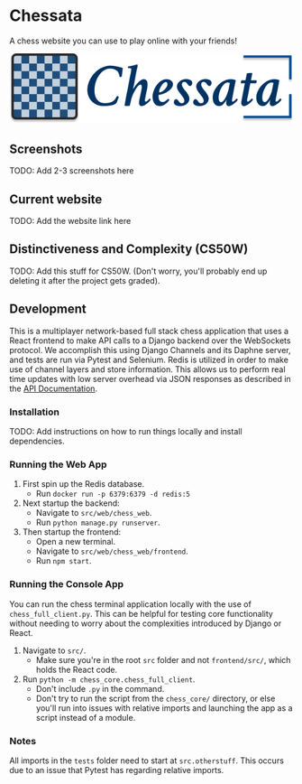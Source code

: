 # Chessata
A chess website you can use to play online with your friends!

![Logo](/src/web/chess_web/frontend/src/assets/dashboard_logo.png)

## Screenshots
TODO: Add 2-3 screenshots here

## Current website
TODO: Add the website link here

## Distinctiveness and Complexity (CS50W)
TODO: Add this stuff for CS50W. (Don't worry, you'll probably end up deleting it after the project gets graded).

## Development
This is a multiplayer network-based full stack chess application that uses a React frontend to make API calls to a Django backend over the WebSockets protocol.
We accomplish this using Django Channels and its Daphne server, and tests are run via Pytest and Selenium.
Redis is utilized in order to make use of channel layers and store information.
This allows us to perform real time updates with low server overhead via JSON responses as described in the [API Documentation](api_documentation.md). 

### Installation
TODO: Add instructions on how to run things locally and install dependencies.

### Running the Web App

1. First spin up the Redis database.
    - Run `docker run -p 6379:6379 -d redis:5`
2. Next startup the backend:
    - Navigate to `src/web/chess_web`.
    - Run `python manage.py runserver`.
3. Then startup the frontend:
    - Open a new terminal.
    - Navigate to `src/web/chess_web/frontend`.
    - Run `npm start`.

### Running the Console App

You can run the chess terminal application locally with the use of `chess_full_client.py`.
This can be helpful for testing core functionality without needing to worry about the complexities introduced by Django or React.

1. Navigate to `src/`.
    - Make sure you're in the root `src` folder and not `frontend/src/`, which holds the React code.
2. Run `python -m chess_core.chess_full_client`.
    - Don't include `.py` in the command.
    - Don't try to run the script from the `chess_core/` directory, or else you'll run into issues with relative imports and launching the app as a script instead of a module.

### Notes

All imports in the `tests` folder need to start at `src.otherstuff`.
This occurs due to an issue that Pytest has regarding relative imports.